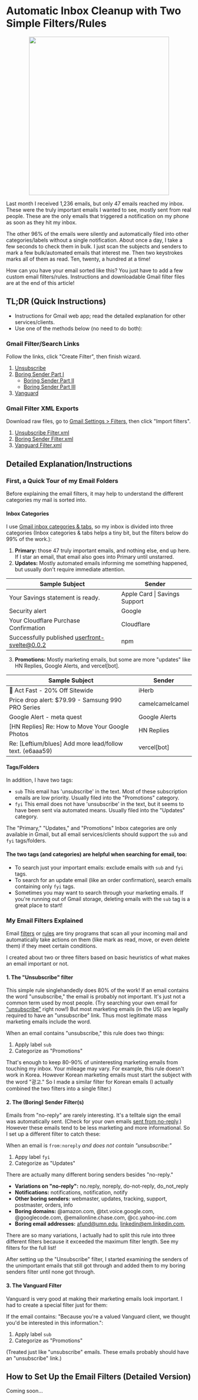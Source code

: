 # Automatic Inbox Cleanup with Two Simple Filters/Rules

<p align="center">
  <img width="380" height="429" src="https://github.com/Leftium/gmail-unimportant-mail-filters/assets/381217/f49a8e40-cd5a-4e2c-abf2-6e6097029e3a">
</p>


Last month I received 1,236 emails, but only 47 emails reached my inbox. These were the truly important emails I wanted to see, mostly sent from real people. These are the only emails that triggered a notification on my phone as soon as they hit my inbox.

The other 96% of the emails were silently and automatically filed into other categories/labels without a single notification. About once a day, I take a few seconds to check them in bulk. I just scan the subjects and senders to mark a few bulk/automated emails that interest me. Then two keystrokes marks all of them as read. Ten, twenty, a hundred at a time!

How can you have your email sorted like this? You just have to add a few custom email filters/rules. Instructions and downloadable Gmail filter files are at the end of this article! 

## TL;DR (Quick Instructions)

 - Instructions for Gmail web app; read the detailed explanation for other services/clients.
 - Use one of the methods below (no need to do both):

### Gmail Filter/Search Links

Follow the links, click "Create Filter", then finish wizard.

1. [Unsubscribe][filter-unsubscribe]
2. [Boring Sender Part I][filter-boring-sender-1]
    - [Boring Sender Part II][filter-boring-sender-2]
    - [Boring Sender Part III][filter-boring-sender-3]
3. [Vanguard][filter-vanguard]

### Gmail Filter XML Exports

Download raw files, go to [Gmail Settings > Filters](https://mail.google.com/mail/u/0/#settings/filters), then click "Import filters".

1. [Unsubscribe Filter.xml](https://github.com/Leftium/gmail-unimportant-mail-filters/blob/main/1.%20Gmail%20Unsubscribe%20Filter.xml)
2. [Boring Sender Filter.xml](https://github.com/Leftium/gmail-unimportant-mail-filters/blob/main/2.%20Gmail%20Boring%20Sender%20Filter.xml)
3. [Vanguard Filter.xml](https://github.com/Leftium/gmail-unimportant-mail-filters/blob/main/3.%20Gmail%20Vanguard%20Filter.xml)


[filter-unsubscribe]: https://mail.google.com/mail/u/0/#create-filter/has=%7B+unsubscribe+subject%3A%EA%B4%91%EA%B3%A0++%7D&sizeoperator=s_sl&sizeunit=s_smb
[filter-boring-sender-1]: https://mail.google.com/mail/u/0/#create-filter/from=naverpayadmin_noreply%7C+success%7C+onlinemart%7C+itinerary%7C+anaintrsv%7C+vessifootwear%7C+cm.bsaefiling%7C+noreply_us%7C+ownerverification%7C+onboarding%7C+Specialrisk%7C+Confirmation%7C+policies%7C+custsrv%7C+notifs%7C+team%7C+admin%7C+theplan%7C+customercscenter%7C+marketing%7C+alerts%7C+billing_info%7C+billpay%7C+communications%7C+customer_service%7C+do-not-reply%7C+do_not_reply%7C+emsnts%7C+info%7C+newsletter%7C+news%7C+no-reply%7C+no.reply%7C+noreply%7C+notifications%7C+notification%7C+notify%7C+orders%7C+postmaster%7C+support%7C+tracking%7C+updates%7C+webmaster&hasnot=%7B+unsubscribe+subject%3A%EA%B4%91%EA%B3%A0+%7D&sizeoperator=s_sl&sizeunit=s_smb
[filter-boring-sender-2]: https://mail.google.com/mail/u/0/#create-filter/from=%40emailonline.chase.com%7C+robin_j%40naver.com%7C+j_ote%40hackerx.co%7C+%40cc.yahoo-inc.com%7C+%40chrometa.com%7C+%40dreamhost.com%7C+%40googlecode.com%7C+%40livejournal.com%7C+%40perception-point.io%7C+%40seoulplayers.com%7C+afund%40umn.edu%7C+cs%40umn.edu%7C+i-jkwon%40microsoft.com%7C+linkedin%40em.linkedin.com%7C+pwexpire%40umn.edu%7C+umatters%40umn.edu%7C+bounce%2Bsignup%40fastmail.fm&hasnot=%7B+unsubscribe+subject%3A%EA%B4%91%EA%B3%A0++%7D&sizeoperator=s_sl&sizeunit=s_smb
[filter-boring-sender-3]: https://mail.google.com/mail/u/0/#create-filter/from=%40firstpay.co.kr%7C+%40fiserv.com%7C+%40messaging.squareup.com%7C+%40splunk.com%7C+%40comfycomfy.com%7C+brian%40dancemardigras.com%7C+%40lpoint.com%7C+%40pinggy.io%7C+%40hanssem.com%7C+%40codesandbox.io%7C+%40order.dell.com%7C+hello%40earthrunners.com%7C+store%40shopblenheimgingerale.com%7C+tilley%40tilley.com%7C+%40accts.epicgames.com%7C+%40amazon.com%7C+%40asktheheadhunter.com%7C+%40auction.co.kr%7C+%40banking.salliemae.com%7C+%40biberk.com%7C+%40bluevirtual.com%7C+%40clientexperience.citi.com%7C+%40crm.interpark.com%7C+%40e-mail.microsoft.com%7C+%40ealerts.bankofamerica.com%7C+%40ebay.com%7C+%40fiscal.treasury.gov%7C+%40godaddy.com%7C+%40googlegroups.com%7C+%40googlemail.com%7C+%40investordelivery.com%7C+%40lists.sourceforge.net%7C+%40mail.sp.sofi.com%7C+%40mvno.kt-bill.kt.com%7C+%40notification.capitalone.com%7C+%40o.sofi.org%7C+%40paypal.com%7C+%40txt.voice.google.com%7C+%40ups.com%7C+%40welcome.americanexpress.com%7C+aloha%40shortwave.com%7C+ant%40supabase.io%7C+appleid%40id.apple.com%7C+citibank.message%40%7C+contact%40executeprogram.com%7C+csealumni%40umn.edu%7C+feedback%40minaal.com%7C+spark%40readdle.com%7C+venmo%40venmo.com%7C+waitlist%40isthereanydeal.com&hasnot=%7B+unsubscribe+subject%3A%EA%B4%91%EA%B3%A0++%7D&sizeoperator=s_sl&sizeunit=s_smb
[filter-vanguard]: https://mail.google.com/mail/u/0/#create-filter/has=%22Because+you're+a+valued+Vanguard+client%2C+we+thought+you'd+be+interested+in+this+information.%22&sizeoperator=s_sl&sizeunit=s_smb 

## Detailed Explanation/Instructions

### First, a Quick Tour of my Email Folders

Before explaining the email filters, it may help to understand the different categories my mail is sorted into. 

#### Inbox Categories

I use [Gmail inbox categories & tabs](https://support.google.com/mail/answer/3094499?hl=en&visit_id=638344175390965025-3461488549&p=inboxtabs&rd=2), so my inbox is divided into three categories (Inbox categories & tabs helps a tiny bit, but the filters below do 99% of the work.):

1. **Primary:** those 47 truly important emails, and nothing else, end up here. If I star an email, that email also goes into Primary until unstarred.
2. **Updates:** Mostly automated emails informing me something happened, but usually don't require immediate attention.

|Sample Subject  | Sender |
|--|--|
|Your Savings statement is ready. | Apple Card \| Savings Support |
|Security alert | Google|
|Your Cloudflare Purchase Confirmation | Cloudflare |
|Successfully published userfront-svelte@0.0.2 | npm |

3. **Promotions:**  Mostly marketing emails, but some are more "updates" like HN Replies, Google Alerts, and vercel[bot].

|Sample Subject  | Sender |
|--|--|
| 👋 Act Fast - 20% Off Sitewide | iHerb |
| Price drop alert: $79.99 - Samsung 990 PRO Series | camelcamelcamel |
| Google Alert - meta quest | Google Alerts |
| [HN Replies] Re: How to Move Your Google Photos | HN Replies |
| Re: [Leftium/blues] Add more lead/follow text. (e6aaa59) | vercel[bot] |

#### Tags/Folders

In addition, I have two tags:
- `sub` This email has 'unsubscribe' in the text. Most of these subscription emails are low priority. Usually filed into the "Promotions" category.
- `fyi` This email does not have 'unsubscribe' in the text, but it seems to have been sent via automated means. Usually filed into the "Updates" category.

The "Primary," "Updates," and "Promotions" Inbox categories are only available in Gmail, but all email services/clients should support the `sub` and `fyi` tags/folders.

#### The two tags (and categories) are helpful when searching for email, too:
- To search just your important emails: exclude emails with `sub` and `fyi` tags.
- To search for an update email (like an order confirmation), search emails containing only `fyi` tags.
- Sometimes you may want to search through your marketing emails. If you're running out of Gmail storage, deleting emails with the `sub` tag is a great place to start!

### My Email Filters Explained

Email [filters](https://support.google.com/mail/answer/6579?hl=en) or [rules](https://www.hubspot.com/email-signature-generator/create-rules-outlook) are tiny programs that scan all your incoming mail and automatically take actions on them (like mark as read, move, or even delete them) if they meet certain conditions.

I created about two or three filters based on basic heuristics of what makes an email important or not.

#### 1. The "Unsubscribe" filter

This simple rule singlehandedly does 80% of the work! If an email contains the word "unsubscribe," the email is probably not important. It's just not a common term used by most people. (Try searching your own email for ["unsubscribe"](https://mail.google.com/mail/u/0/#search/%22unsubscribe%22) right now!) But most marketing emails (in the US) are legally required to have an "unsubscribe" link. Thus most legitimate mass marketing emails include the word.

When an email contains "unsubscribe," this rule does two things:
1. Apply label `sub`
2. Categorize as "Promotions"

That's enough to keep 80-90% of uninteresting marketing emails from touching my inbox. Your mileage may vary. For example, this rule doesn't work in Korea. However Korean marketing emails must start the subject with the word "광고." So I made a similar filter for Korean emails (I actually combined the two filters into a single filter.)

#### 2. The (Boring) Sender Filter(s)

Emails from "no-reply" are rarely interesting. It's a telltale sign the email was automatically sent. (Check for your own emails [sent from no-reply](https://mail.google.com/mail/u/0/#search/from%3Ano-reply).) However these emails tend to be less marketing and more informational. So I set up a different filter to catch these:

When an email is `from:noreply` *and does not contain "unsubscribe:"*
1. Appy label `fyi`
2. Categorize as "Updates"

There are actually many different boring senders besides  "no-reply."

- **Variations on "no-reply":** no.reply, noreply, do-not-reply, do_not_reply
- **Notifications:** notifications, notification, notify
- **Other boring senders:** webmaster, updates, tracking, support, postmaster, orders, info
- **Boring domains:** @amazon.com, @txt.voice.google.com, @googlecode.com, @emailonline.chase.com, @cc.yahoo-inc.com
- **Boring email addresses:** afund@umn.edu, linkedin@em.linkedin.com, 

There are so many variations, I actually had to split this rule into three different filters because it exceeded the maximum filter length. See my filters for the full list!

After setting up the "Unsubscribe" filter, I started examining the senders of the unimportant emails that still got through and added them to my boring senders filter until none got through.

#### 3. The Vanguard Filter

Vanguard is very good at making their marketing emails look important. I had to create a special filter just for them:

If the email contains: "Because you're a valued Vanguard client, we thought you'd be interested in this information.":
1. Apply label `sub`
2. Categorize as "Promotions"

(Treated just like "unsubscribe" emails. These emails probably should have an "unsubscribe" link.)


## How to Set Up the Email Filters (Detailed Version)

Coming soon...

















